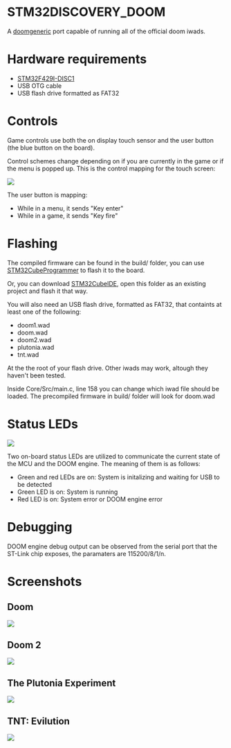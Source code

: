 # STM32DISCOVERY_DOOM
 
A [doomgeneric](https://github.com/ozkl/doomgeneric) port capable of running all of the official doom iwads.

# Hardware requirements

- [STM32F429I-DISC1](https://www.st.com/en/evaluation-tools/32f429idiscovery.html)
- USB OTG cable
- USB flash drive formatted as FAT32

# Controls

Game controls use both the on display touch sensor and the user button (the blue button on the board).

Control schemes change depending on if you are currently in the game or if the menu is popped up. This is the control mapping for the touch screen:

![](images/touch_controls.png)

The user button is mapping:
- While in a menu, it sends "Key enter"
- While in a game, it sends "Key fire"

# Flashing

The compiled firmware can be found in the build/ folder, you can use [STM32CubeProgrammer](https://www.st.com/en/development-tools/stm32cubeprog.html) to flash it to the board.

Or, you can download [STM32CubeIDE](https://www.st.com/en/development-tools/stm32cubeide.html), open this folder as an existing project and flash it that way.

You will also need an USB flash drive, formatted as FAT32, that containts at least one of the following:
- doom1.wad
- doom.wad
- doom2.wad
- plutonia.wad
- tnt.wad

At the the root of your flash drive. Other iwads may work, altough they haven't been tested.

Inside Core/Src/main.c, line 158 you can change which iwad file should be loaded. The precompiled firmware in build/ folder will look for doom.wad

# Status LEDs

![](images/LEDs.jpg)

Two on-board status LEDs are utilized to communicate the current state of the MCU and the DOOM engine. The meaning of them is as follows:
- Green and red LEDs are on: System is initalizing and waiting for USB to be detected
- Green LED is on: System is running
- Red LED is on: System error or DOOM engine error

# Debugging
DOOM engine debug output can be observed from the serial port that the ST-Link chip exposes, the paramaters are 115200/8/1/n.

# Screenshots

## Doom
![](images/doom.jpg)

## Doom 2
![](images/doom2.jpg)

## The Plutonia Experiment
![](images/plutonia.jpg)

## TNT: Evilution
![](images/tnt.jpg)
